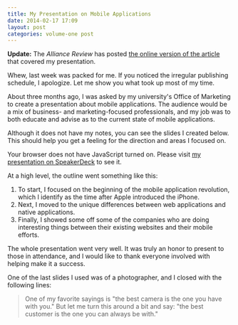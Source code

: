 ```yaml
---
title: My Presentation on Mobile Applications
date: 2014-02-17 17:09
layout: post
categories: volume-one post
---
```

__Update:__ The _Alliance Review_ has posted [the online version of the article](http://www.the-review.com/local%20news/2014/02/15/chamber-seminar-focuses-on-mobile-technology) that covered my presentation.

Whew, last week was packed for me. If you noticed the irregular publishing schedule, I apologize. Let me show you what took up most of my time.

About three months ago, I was asked by my university's Office of Marketing to create a presentation about mobile applications. The audience would be a mix of business- and marketing-focused professionals, and my job was to both educate and advise as to the current state of mobile applications.

Although it does not have my notes, you can see the slides I created below. This should help you get a feeling for the direction and areas I focused on.

<script async class="speakerdeck-embed" data-id="aedfda70794d01313f054e5d868db85e" data-ratio="1.33333333333333" src="//speakerdeck.com/assets/embed.js"></script>

<noscript>Your browser does not have JavaScript turned on. Please visit <a href="https://speakerdeck.com/kyledreger/mobile-applications-and-the-mobile-web">my presentation on SpeakerDeck</a> to see it.</noscript>

At a high level, the outline went something like this:

1. To start, I focused on the beginning of the mobile application revolution, which I identify as the time after Apple introduced the iPhone.
2. Next, I moved to the unique differences between web applications and native applications.
3. Finally, I showed some off some of the companies who are doing interesting things between their existing websites and their mobile efforts.

The whole presentation went very well. It was truly an honor to present to those in attendance, and I would like to thank everyone involved with helping make it a success.

One of the last slides I used was of a photographer, and I closed with the following lines:

> One of my favorite sayings is "the best camera is the one you have with you." But let me turn this around a bit and say: "the best customer is the one you can always be with."